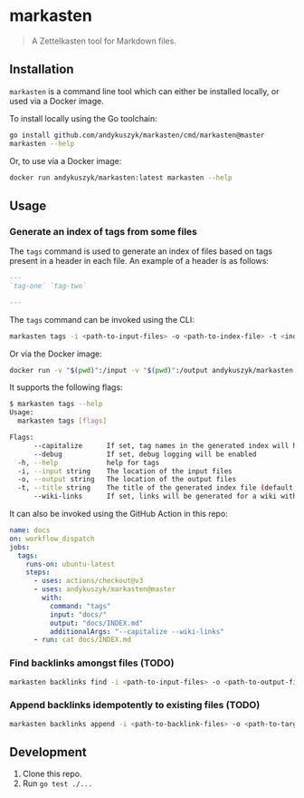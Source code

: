 # markasten
> A Zettelkasten tool for Markdown files.

## Installation
`markasten` is a command line tool which can either be installed locally, or used via a Docker image.

To install locally using the Go toolchain:
```sh
go install github.com/andykuszyk/markasten/cmd/markasten@master
markasten --help
```

Or, to use via a Docker image:
```sh
docker run andykuszyk/markasten:latest markasten --help
```

## Usage
### Generate an index of tags from some files
The `tags` command is used to generate an index of files based on tags present in a header in each file. An example of a header is as follows:

```markdown
---
`tag-one` `tag-two`

---
```

The `tags` command can be invoked using the CLI:
```sh
markasten tags -i <path-to-input-files> -o <path-to-index-file> -t <index-title>
```

Or via the Docker image:
```sh
docker run -v "$(pwd)":/input -v "$(pwd)":/output andykuszyk/markasten:latest markasten tags --capitalize -i /input -o /output/README.md 
```

It supports the following flags:
```sh
$ markasten tags --help
Usage:
  markasten tags [flags]

Flags:
      --capitalize      If set, tag names in the generated index will have their first character capitalized.
      --debug           If set, debug logging will be enabled
  -h, --help            help for tags
  -i, --input string    The location of the input files
  -o, --output string   The location of the output files
  -t, --title string    The title of the generated index file (default "Index")
      --wiki-links      If set, links will be generated for a wiki with file extensions excluded
```

It can also be invoked using the GitHub Action in this repo:
```yaml
name: docs
on: workflow_dispatch
jobs:
  tags:
    runs-on: ubuntu-latest
    steps:
      - uses: actions/checkout@v3
      - uses: andykuszyk/markasten@master
        with:
          command: "tags"
          input: "docs/"
          output: "docs/INDEX.md"
          additionalArgs: "--capitalize --wiki-links"
      - run: cat docs/INDEX.md
```

### Find backlinks amongst files (TODO)
```sh
markasten backlinks find -i <path-to-input-files> -o <path-to-output-files>
```

### Append backlinks idempotently to existing files (TODO)
```sh
markasten backlinks append -i <path-to-backlink-files> -o <path-to-target-files>
```

## Development
1. Clone this repo.
2. Run `go test ./...`

